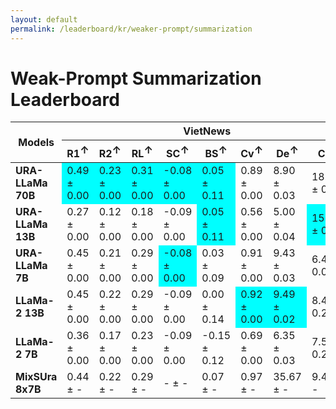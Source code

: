 ```yaml
---
layout: default
permalink: /leaderboard/kr/weaker-prompt/summarization
---
```

# Weak-Prompt Summarization Leaderboard

<table class="table table-bordered table-sm w-100 dtHorizontalTable" cellspacing="0">
<thead>
<tr>
<th rowspan="2" class="text-center align-middle"><b>Models</b></th>
<th colspan="8" class="text-center"><b>VietNews</b></th>
<th colspan="8" class="text-center"><b>WikiLingua</b></th>
</tr>
<tr>
<th class="text-center"><b>R1<span style="vertical-align: super;">↑</span></b></th>
<th class="text-center"><b>R2<span style="vertical-align: super;">↑</span></b></th>
<th class="text-center"><b>RL<span style="vertical-align: super;">↑</span></b></th>
<th class="text-center"><b>SC<span style="vertical-align: super;">↑</span></b></th>
<th class="text-center"><b>BS<span style="vertical-align: super;">↑</span></b></th>
<th class="text-center"><b>Cv<span style="vertical-align: super;">↑</span></b></th>
<th class="text-center"><b>De<span style="vertical-align: super;">↑</span></b></th>
<th class="text-center"><b>Cp<span style="vertical-align: super;">↑</span></b></th>
<th class="text-center"><b>R1<span style="vertical-align: super;">↑</span></b></th>
<th class="text-center"><b>R2<span style="vertical-align: super;">↑</span></b></th>
<th class="text-center"><b>RL<span style="vertical-align: super;">↑</span></b></th>
<th class="text-center"><b>SC<span style="vertical-align: super;">↑</span></b></th>
<th class="text-center"><b>BS<span style="vertical-align: super;">↑</span></b></th>
<th class="text-center"><b>Cv<span style="vertical-align: super;">↑</span></b></th>
<th class="text-center"><b>De<span style="vertical-align: super;">↑</span></b></th>
<th class="text-center"><b>Cp<span style="vertical-align: super;">↑</span></b></th>
</tr>
</thead>
<tbody>
<tr>
<td class="text-center"><b>URA-LLaMa 70B</b></td>
<td class="text-center" style="background-color: cyan;">0.49 ± 0.00</td>
<td class="text-center" style="background-color: cyan;">0.23 ± 0.00</td>
<td class="text-center" style="background-color: cyan;">0.31 ± 0.00</td>
<td class="text-center" style="background-color: cyan;">-0.08 ± 0.00</td>
<td class="text-center" style="background-color: cyan;">0.05 ± 0.11</td>
<td class="text-center">0.89 ± 0.00</td>
<td class="text-center">8.90 ± 0.03</td>
<td class="text-center">18.48 ± 0.59</td>
<td class="text-center" style="background-color: cyan;">0.47 ± 0.00</td>
<td class="text-center">0.20 ± 0.00</td>
<td class="text-center" style="background-color: cyan;">0.29 ± 0.00</td>
<td class="text-center">-0.16 ± 0.00</td>
<td class="text-center">0.19 ± 0.13</td>
<td class="text-center">0.86 ± 0.00</td>
<td class="text-center">6.83 ± 0.09</td>
<td class="text-center">25.30 ± 1.86</td>
</tr>
<tr>
<td class="text-center"><b>URA-LLaMa 13B</b></td>
<td class="text-center">0.27 ± 0.00</td>
<td class="text-center">0.12 ± 0.00</td>
<td class="text-center">0.18 ± 0.00</td>
<td class="text-center">-0.09 ± 0.00</td>
<td class="text-center" style="background-color: cyan;">0.05 ± 0.11</td>
<td class="text-center">0.56 ± 0.00</td>
<td class="text-center">5.00 ± 0.04</td>
<td class="text-center" style="background-color: cyan;">153.55 ± 0.99</td>
<td class="text-center">0.22 ± 0.00</td>
<td class="text-center">0.09 ± 0.00</td>
<td class="text-center">0.14 ± 0.00</td>
<td class="text-center">-0.16 ± 0.00</td>
<td class="text-center">0.20 ± 0.007</td>
<td class="text-center">0.48 ± 0.00</td>
<td class="text-center">3.49 ± 0.04</td>
<td class="text-center" style="background-color: cyan;">190.09 ± 4.92</td>
</tr>
<tr>
<td class="text-center"><b>URA-LLaMa 7B</b></td>
<td class="text-center">0.45 ± 0.00</td>
<td class="text-center">0.21 ± 0.00</td>
<td class="text-center">0.29 ± 0.00</td>
<td class="text-center" style="background-color: cyan;">-0.08 ± 0.00</td>
<td class="text-center">0.03 ± 0.09</td>
<td class="text-center">0.91 ± 0.00</td>
<td class="text-center">9.43 ± 0.03</td>
<td class="text-center">6.42 ± 0.05</td>
<td class="text-center">0.42 ± 0.00</td>
<td class="text-center">0.18 ± 0.00</td>
<td class="text-center">0.27 ± 0.00</td>
<td class="text-center">-0.16 ± 0.00</td>
<td class="text-center">0.07 ± 0.12</td>
<td class="text-center">0.89 ± 0.00</td>
<td class="text-center">7.58 ± 0.05</td>
<td class="text-center">7.14 ± 0.14</td>
</tr>
<tr>
<td class="text-center"><b>LLaMa-2 13B</b></td>
<td class="text-center">0.45 ± 0.00</td>
<td class="text-center">0.22 ± 0.00</td>
<td class="text-center">0.29 ± 0.00</td>
<td class="text-center">-0.09 ± 0.00</td>
<td class="text-center">0.00 ± 0.14</td>
<td class="text-center" style="background-color: cyan;">0.92 ± 0.00</td>
<td class="text-center" style="background-color: cyan;">9.49 ± 0.02</td>
<td class="text-center">8.46 ± 0.29</td>
<td class="text-center" style="background-color: cyan;">0.47 ± 0.00</td>
<td class="text-center" style="background-color: cyan;">0.22 ± 0.00</td>
<td class="text-center" style="background-color: cyan;">0.29 ± 0.00</td>
<td class="text-center">-0.16 ± 0.00</td>
<td class="text-center">0.34 ± 0.12</td>
<td class="text-center" style="background-color: cyan;">0.92 ± 0.00</td>
<td class="text-center">9.39 ± 0.05</td>
<td class="text-center">17.94 ± 2.84</td>
</tr>
<tr>
<td class="text-center"><b>LLaMa-2 7B</b></td>
<td class="text-center">0.36 ± 0.00</td>
<td class="text-center">0.17 ± 0.00</td>
<td class="text-center">0.23 ± 0.00</td>
<td class="text-center">-0.09 ± 0.00</td>
<td class="text-center">-0.15 ± 0.12</td>
<td class="text-center">0.69 ± 0.00</td>
<td class="text-center">6.35 ± 0.03</td>
<td class="text-center">7.59 ± 0.21</td>
<td class="text-center">0.45 ± 0.00</td>
<td class="text-center">0.20 ± 0.00</td>
<td class="text-center">0.27 ± 0.00</td>
<td class="text-center">-0.16 ± 0.00</td>
<td class="text-center" style="background-color: cyan;">0.36 ± 0.00</td>
<td class="text-center">0.83 ± 0.00</td>
<td class="text-center" style="background-color: cyan;">7.71 ± 0.07</td>
<td class="text-center">12.39 ± 1.46</td>
</tr>
<tr>
<td class="text-center"><b>MixSUra 8x7B</b></td>
<td class="text-center">0.44 ± -</td>
<td class="text-center">0.22 ± -</td>
<td class="text-center">0.29 ± -</td>
<td class="text-center">- ± -</td>
<td class="text-center">0.07 ± -</td>
<td class="text-center">0.97 ± -</td>
<td class="text-center">35.67 ± -</td>
<td class="text-center">9.43 ± -</td>
<td class="text-center">0.47 ± -</td>
<td class="text-center">0.22 ± -</td>
<td class="text-center">0.29 ± -</td>
<td class="text-center">- ± -</td>
<td class="text-center">0.19 ± -</td>
<td class="text-center">0.97 ± -</td>
<td class="text-center">28.97 ± -</td>
<td class="text-center">10.27 ± -</td>
</tr>
</tbody>
</table>
